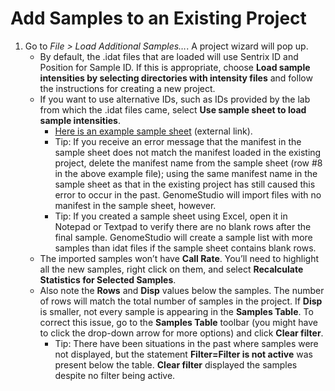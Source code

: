 # Add Samples to an Existing Project

1. Go to *File > Load Additional Samples…*. A project wizard will pop up.
    * By default, the .idat files that are loaded will use Sentrix ID and Position for Sample ID. If this is appropriate, choose **Load sample intensities by selecting directories with intensity files** and follow the instructions for creating a new project.
    * If you want to use alternative IDs, such as IDs provided by the lab from which the .idat files came, select **Use sample sheet to load sample intensities**.
      * [Here is an example sample sheet](https://github.com/PankratzLab/Genvisis-Docs/blob/main/AppendixAGenomeStudio/GenomeStudio_Sample_Sheet.csv) (external link).
      * Tip: If you receive an error message that the manifest in the sample sheet does not match the manifest loaded in the existing project, delete the manifest name from the sample sheet (row #8 in the above example file); using the same manifest name in the sample sheet as that in the existing project has still caused this error to occur in the past. GenomeStudio will import files with no manifest in the sample sheet, however.
      * Tip: If you created a sample sheet using Excel, open it in Notepad or Textpad to verify there are no blank rows after the final sample. GenomeStudio will create a sample list with more samples than idat files if the sample sheet contains blank rows.
    * The imported samples won’t have **Call Rate**. You’ll need to highlight all the new samples, right click on them, and select **Recalculate Statistics for Selected Samples**.
    * Also note the **Rows** and **Disp** values below the samples. The number of rows will match the total number of samples in the project. If **Disp** is smaller, not every sample is appearing in the **Samples Table**. To correct this issue, go to the **Samples Table** toolbar (you might have to click the drop-down arrow for more options) and click **Clear filter**.
      * Tip: There have been situations in the past where samples were not displayed, but the statement **Filter=Filter is not active** was present below the table. **Clear filter** displayed the samples despite no filter being active.
